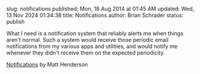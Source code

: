 slug: notifications
published: Mon, 18 Aug 2014 at 01:45 AM
updated: Wed, 13 Nov 2024 01:34:38 
title: Notifications
author: Brian Schrader
status: publish

<div class="link">What I need is a notification system that reliably alerts me when things aren't normal. Such a system would receive those periodic email notifications from my various apps and utilities, and would notify me whenever they didn't receive them on the expected periodicity.</div>

[Notifications](http://www.dafacto.com/2014/08/14/notifications/) by Matt Henderson